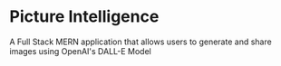 # Picture Intelligence

A Full Stack MERN application that allows users to generate and share images using OpenAI's DALL-E Model
